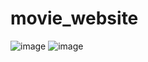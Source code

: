 # movie_website
 ![image](https://user-images.githubusercontent.com/103891387/172006224-67fef9ff-4774-40c2-9b50-c0de525d2c40.png)
![image](https://user-images.githubusercontent.com/103891387/172006242-19022580-8354-4d3d-baa7-4b32dea4ca0a.png)
